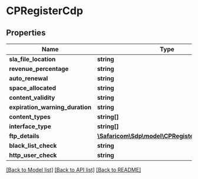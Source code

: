 # CPRegisterCdp

## Properties
Name | Type | Description | Notes
------------ | ------------- | ------------- | -------------
**sla_file_location** | **string** |  | [optional] 
**revenue_percentage** | **string** |  | [optional] 
**auto_renewal** | **string** |  | [optional] 
**space_allocated** | **string** |  | [optional] 
**content_validity** | **string** |  | [optional] 
**expiration_warning_duration** | **string** |  | [optional] 
**content_types** | **string[]** |  | [optional] 
**interface_type** | **string[]** |  | [optional] 
**ftp_details** | [**\Safaricom\Sdp\model\CPRegisterCdpFtpDetails**](CPRegisterCdpFtpDetails.md) |  | [optional] 
**black_list_check** | **string** |  | [optional] 
**http_user_check** | **string** |  | [optional] 

[[Back to Model list]](../README.md#documentation-for-models) [[Back to API list]](../README.md#documentation-for-api-endpoints) [[Back to README]](../README.md)



